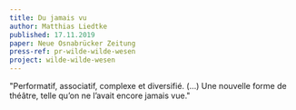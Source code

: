 ```yaml
---
title: Du jamais vu
author: Matthias Liedtke
published: 17.11.2019
paper: Neue Osnabrücker Zeitung
press-ref: pr-wilde-wilde-wesen
project: wilde-wilde-wesen
---
```


"Performatif, associatif, complexe et diversifié. (…) Une nouvelle forme de théâtre, telle qu’on ne l’avait encore jamais vue."
